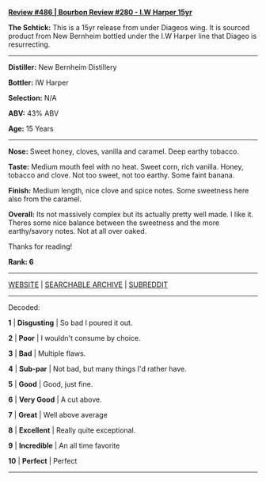
[**Review #486 | Bourbon Review #280 - I.W Harper 15yr**]( https://t8ke.review/review-486-iw-harper-15yr/)

**The Schtick:** This is a 15yr release from under Diageos wing. It is sourced product from New Bernheim bottled under the I.W Harper line that Diageo is resurrecting. 

-----

**Distiller:** New Bernheim Distillery

**Bottler:** IW Harper

**Selection:** N/A

**ABV:**  43% ABV

**Age:** 15 Years 

-----

**Nose:**  Sweet honey, cloves, vanilla and caramel. Deep earthy tobacco.  

**Taste:** Medium mouth feel with no heat. Sweet corn, rich vanilla. Honey, tobacco and clove. Not too sweet, not too earthy. Some faint banana. 

**Finish:** Medium length, nice clove and spice notes. Some sweetness here also from the caramel. 

**Overall:** Its not massively complex but its actually pretty well made. I like it. Theres some nice balance between the sweetness and the more earthy/savory notes. Not at all over oaked. 

Thanks for reading!

**Rank: 6**



-----

[WEBSITE](https://t8ke.review) | [SEARCHABLE ARCHIVE](https://t8ke.review/review-archive/) | [SUBREDDIT](https://reddit.com/r/t8kereviews)

-----

Decoded:

**1** | **Disgusting** | So bad I poured it out.

**2** | **Poor** | I wouldn't consume by choice.

**3** | **Bad** | Multiple flaws.

**4** | **Sub-par** | Not bad, but many things I'd rather have.

**5** | **Good** | Good, just fine.

**6** | **Very Good** | A cut above.

**7** | **Great** | Well above average

**8** | **Excellent** | Really quite exceptional.

**9** | **Incredible** | An all time favorite

**10** | **Perfect** | Perfect

----

